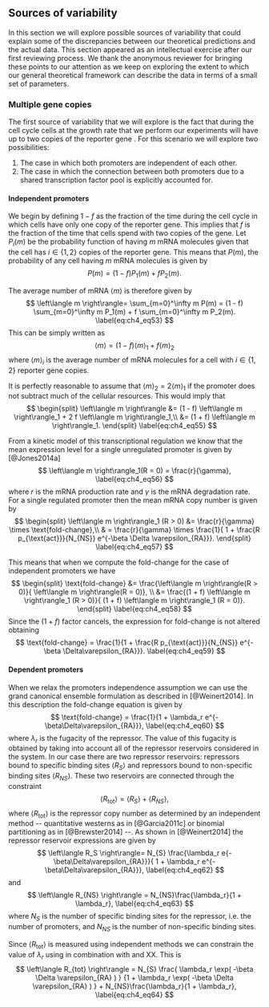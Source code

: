 ## Sources of variability

In this section we will explore possible sources of variability that could
explain some of the discrepancies between our theoretical predictions and the
actual data. This section appeared as an intellectual exercise after our first
reviewing process. We thank the anonymous reviewer for bringing these points to
our attention as we keep on exploring the extent to which our general
theoretical framework can describe the data in terms of a small set of
parameters.

### Multiple gene copies

The first source of variability that we will explore is the fact that during the
cell cycle cells at the growth rate that we perform our experiments will have up
to two copies of the reporter gene . For this scenario we will explore two
possibilities:
1.  The case in which both promoters are independent of each other.
2.  The case in which the connection between both promoters due to a
    shared transcription factor pool is explicitly accounted for.

#### Independent promoters

We begin by defining $1 - f$ as the fraction of the time during the cell cycle
in which cells have only one copy of the reporter gene. This implies that $f$ is
the fraction of the time that cells spend with two copies of the gene. Let
$P_i(m)$ be the probability function of having $m$ mRNA molecules given that the
cell has $i \in \{1, 2 \}$ copies of the reporter gene. This means that $P(m)$,
the probability of any cell having $m$ mRNA molecules is given by 
$$
P(m) = (1 - f) P_1(m) + f P_2(m).
\label{eq:ch4_eq52}
$$

The average number of mRNA $\left\langle m \right\rangle$ is therefore given by 
$$
\left\langle m \right\rangle= \sum_{m=0}^\infty m P(m) =
(1 - f) \sum_{m=0}^\infty m P_1(m) +
f \sum_{m=0}^\infty m P_2(m).
\label{eq:ch4_eq53}
$$
This can be simply written as
$$
\left\langle m \right\rangle= (1 - f)
\left\langle m \right\rangle_1 + f \left\langle m \right\rangle_2
\label{eq:ch4_eq54}
$$
where $\left\langle m \right\rangle_i$ is the average number of mRNA molecules
for a cell with $i \in \{ 1 , 2 \}$ reporter gene copies.

It is perfectly reasonable to assume that $\left\langle m \right\rangle_2 = 2
\left\langle m \right\rangle_1$ if the promoter does not subtract much of the
cellular resources. This would imply that 
$$
\begin{split}
\left\langle m \right\rangle &= (1 - f) 
\left\langle m \right\rangle_1 + 2 f \left\langle m \right\rangle_1,\\
&= (1 + f) \left\langle m \right\rangle_1.
\end{split}
\label{eq:ch4_eq55}
$$

From a kinetic model of this transcriptional regulation we know that the mean
expression level for a single unregulated promoter is given by [@Jones2014a]
$$
\left\langle m \right\rangle_1(R = 0) = \frac{r}{\gamma},
\label{eq:ch4_eq56}
$$
where $r$ is the mRNA production rate and $\gamma$ is the mRNA degradation rate.
For a single regulated promoter then the mean mRNA copy number is given by
$$
\begin{split}
\left\langle m \right\rangle_1 (R > 0) &= \frac{r}{\gamma} \times 
\text{fold-change},\\
& = \frac{r}{\gamma} \times \frac{1}{
1 + \frac{R p_{\text{act}}}{N_{NS}} e^{-\beta \Delta \varepsilon_{RA}}}.
\end{split}
\label{eq:ch4_eq57}
$$

This means that when we compute the fold-change for the case of
independent promoters we have
$$
\begin{split}
\text{fold-change} &= \frac{\left\langle m \right\rangle(R > 0)}{
\left\langle m \right\rangle(R = 0)}, \\
&= \frac{(1 + f) \left\langle m \right\rangle_1 (R > 0)}{
(1 + f) \left\langle m \right\rangle_1 (R = 0)}.
\end{split}
\label{eq:ch4_eq58}
$$
Since the $(1 + f)$ factor cancels, the expression for fold-change is not
altered obtaining
$$
\text{fold-change} = \frac{1}{1 + \frac{R p_{\text{act}}}{N_{NS}}
e^{-\beta \Delta\varepsilon_{RA}}}.
\label{eq:ch4_eq59}
$$

#### Dependent promoters

When we relax the promoters independence assumption we can use the grand
canonical ensemble formulation as described in [@Weinert2014]. In this
description the fold-change equation is given by
$$
\text{fold-change} = \frac{1}{1 + \lambda_r e^{-\beta\Delta\varepsilon_{RA}}},
\label{eq:ch4_eq60}
$$
where $\lambda_r$ is the fugacity of the repressor. The value of this fugacity
is obtained by taking into account all of the repressor reservoirs considered in
the system. In our case there are two repressor reservoirs: repressors bound to
specific binding sites $\left\langle R_S \right\rangle$ and repressors bound to
non-specific binding sites $\left\langle R_{NS} \right\rangle$. These two
reservoirs are connected through the constraint
$$
\left\langle R_{\text{tot}} \right\rangle = 
\left\langle R_S \right\rangle + \left\langle R_{NS} \right\rangle,
\label{eq:ch4_eq61}
$$
where $\left\langle R_{\text{tot}} \right\rangle$ is the repressor copy number
as determined by an independent method -- quantitative westerns as in
[@Garcia2011c] or binomial partitioning as in [@Brewster2014] --. As shown in
[@Weinert2014] the repressor reservoir expressions are given by
$$
\left\langle R_S \right\rangle= N_{S}
\frac{\lambda_r e{-\beta\Delta\varepsilon_{RA}}}{
1 + \lambda_r e^{-\beta\Delta\varepsilon_{RA}}},
\label{eq:ch4_eq62}
$$
and
$$
\left\langle R_{NS} \right\rangle = N_{NS}\frac{\lambda_r}{1 + \lambda_r},
\label{eq:ch4_eq63}
$$
where $N_{S}$ is the number of specific binding sites for the repressor, i.e.
the number of promoters, and $N_{NS}$ is the number of non-specific binding
sites.

Since $\left\langle R_{\text{tot}} \right\rangle$ is measured using independent
methods we can constrain the value of $\lambda_r$ using in combination with and
XX. This is
$$
\left\langle R_{tot} \right\rangle = 
N_{S} \frac{ \lambda_r \exp( -\beta \Delta \varepsilon_{RA} ) }
{1 + \lambda_r \exp( -\beta \Delta \varepsilon_{RA} ) } 
+
N_{NS}\frac{\lambda_r}{1 + \lambda_r},
\label{eq:ch4_eq64}
$$
<!-- Distributing terms gives a second order polynomial on $\lambda_r$ of the form
$$
\lambda_r^2 e^{-\beta\Delta\varepsilon_{RA}} (\left\langle R_{\text{tot}}
\right\rangle- N_{S}- N_{NS}) +
\lambda_r (\left\langle R_{\text{tot}} \right\rangle +
\left\langle R_{\text{tot}} \right\rangle
e^{-\beta\Delta\varepsilon_{RA}} - N_{S}
e^{-\beta\Delta\varepsilon_{RA}} - N_{NS}) +
\left\langle R_{\text{tot}} \right\rangle= 0.
\label{eq:ch4_eq65}
$$

For the quadratic term in $\lambda_r$ we note that $N_{NS}\gg \left\langle
R_{\text{tot}} \right\rangle, N_{S}$, therefore we can approximate it as
$$
\lambda_r^2 e^{-\beta\Delta\varepsilon_{RA}}
(\left\langle R_{\text{tot}} \right\rangle- N_{S}- N_{NS}) \approx
\lambda_r^2 e^{-\beta\Delta\varepsilon_{RA}} N_{NS}.
\label{eq:ch4_eq66}
$$

<!-- For the linear term on $\lambda_r$ only the terms $\left\langle R_{\text{tot}}
\right\rangle e^{-\beta\Delta\varepsilon_{RA}})$ and
$N_{S}e^{-\beta\Delta\varepsilon_{RA}}$ are of the same order of magnitude as
$N_{NS}$, so we have
$$
\lambda_r (\left\langle R_{\text{tot}} \right\rangle +
\left\langle R_{\text{tot}} \right\rangle 
e^{-\beta\Delta\varepsilon_{RA}} - N_{S}e^{-\beta\Delta\varepsilon_{RA}} - 
N_{NS}) 
\approx \lambda_r \left[ e^{-\beta\Delta\varepsilon_{RA}} 
\left(\left\langle R_{\text{tot}} \right\rangle- N_{S}\right)  - N_{NS}\right].
\label{eq:ch4_eq67}
$$
With these simplifications in hand is a matter of finding the positive root of
this second order polynomial to obtain the value for the fugacity. -->

<!-- Using this formulation the mean mRNA copy number is then given by
$$
\left\langle m \right\rangle = (1 - f)
\left\langle m \right\rangle_1 + f \left\langle m \right\rangle_2.
\label{eq:ch4_eq68}
$$

If we again assume that having two copies of the promoter produces twice as much
as one promoter this is given by
$$
\left\langle m \right\rangle= (1 - f) \frac{r}{\gamma} \times
\text{fold-change}(N_{S}= 1) +
f \frac{(2r)}{\gamma} \times \text{fold-change}(N_{S}= 2),
\label{eq:ch4_eq69}
$$
where we explicitly state that the fold-change function depends on the number of
specific binding sites. -->

<!-- For the fold-change equation of the total mean number of mRNA we then have 
$$
\text{fold-change} =
\frac{ \frac{r}{\gamma} \left[ (1 - f) \times \text{fold-change}(Ns = 1) +
2 f \times \text{fold-change}(N_{S}=2) \right]
}{
\frac{r}{\gamma} \left[ (1 - f) + 2 f \right]. }
\label{eq:ch4_eq70}
$$
When substituting the definition of fold-change we obtain our
final expression 
$$
\text{fold-change} = \frac{1}{(1 + f)} \left[
(1 - f) \frac{1}{1 + \frac{R}{N_{NS}} e^{-\beta\Delta\varepsilon_{RA}}} +
2 f \frac{1}{1 + \lambda_r e^{-\beta\Delta\varepsilon_{RA}}} \right].
\label{eq:ch4_eq71}
$$

Using we can evaluate the effect of having two promoters for a fraction of the
cell cycle. For this we consider that the non-specific number of binding sites
$N_{NS}$ doubles for the case in which there are two copies of the promoter
since the reporter construct is close to the end of the replication fork. shows
the comparison of evaluating the single promoter fold-change equation (solid
lines) and (dotted lines). We can see that for the strongest binding sites O1
(panel A) and Oid (panel D) the prediction for the high inducer concentration
are significantly worse for the two promoter model model than for the single
promoter case. For the intermediate binding site level (O2 panel B) the
difference are not that significant compared with the single promoter case.
Finally for the case of the weakest binding site we see that this assumption
alleviates some of the discrepancies between theory and prediction; nevertheless
one could argue that similar improvements can be accounted for when performing a
global fit of all parameters as described in appendix
[\[appendix_global_fit\]](#appendix_global_fit){reference-type="ref"
reference="appendix_global_fit"}.

![**Comparison of the effect of a single vs a double promoter model.** Four
different binding sites for the repressor. Solid lines shows the predictions
made with the single-promoter model, dotted lines show the predictions of the
model that includes a fraction $f = 1/3$ of the cell cycle in which the cell has
two copies of the promoter.](ch4_fig30){#fig:ch4_fig30 short-caption="Comparison
of the effect of a single vs a double promoter model"}
